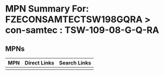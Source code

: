 



# MPN Summary For: FZECONSAMTECTSW198GQRA > con-samtec : TSW-109-08-G-Q-RA

## MPNs
  

|MPN|Direct Links|Search Links|
| :--- | :--- | :--- |
||||
